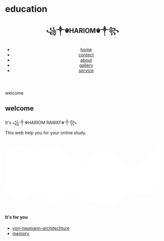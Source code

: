 # education

<!DOCTYPE html>
<html lang="en">
<head>
    <meta charset="UTF-8">
    <meta http-equiv="X-UA-Compatible" content="IE=edge">
    <meta name="viewport" content="width=device-width, initial-scale=1.0">
    <link rel="stylesheet" href="Untitled-1.css">
   
</head>
<body>
    <div class="container">
    <header>
        <h2>꧁༒☬HARIOM☬༒꧂</h2>
        <nav>
            <ul id="menuList">
                <li><a href="">home</a></li>
                <li><a href="">contect</a></li>
                <li><a href="">about</a></li>
                <li><a href=""> gallery</a></li>
                <li><a href="">service</a></li>
            </ul>
            <div class="menu-btn" id="menu-btn" onclick="togglemenu()">
                <div class=" menu-btn_burger"></div>
            </div>
        </nav>
    </header>
    <p>welcome</p>
    <section>
        <h2>welcome</h2>
        <p>It's ꧁༒☬HARIOM RAWAT☬༒꧂<br>This web help you for your online study. </p>
    </section>
    <svg id="svg" xmlns="http://www.w3.org/2000/svg" viewBox="0 0 1440 320"><path fill="#fff" fill-opacity="1" d="M0,96L24,85.3C48,75,96,53,144,64C192,75,240,117,288,117.3C336,117,384,75,432,69.3C480,64,528,96,576,133.3C624,171,672,213,720,208C768,203,816,149,864,122.7C912,96,960,96,1008,128C1056,160,1104,224,1152,250.7C1200,277,1248,267,1296,218.7C1344,171,1392,85,1416,42.7L1440,0L1440,320L1416,320C1392,320,1344,320,1296,320C1248,320,1200,320,1152,320C1104,320,1056,320,1008,320C960,320,912,320,864,320C816,320,768,320,720,320C672,320,624,320,576,320C528,320,480,320,432,320C384,320,336,320,288,320C240,320,192,320,144,320C96,320,48,320,24,320L0,320Z"></path></svg>
    </div>
    <svg id="svg-0" xmlns="http://www.w3.org/2000/svg" viewBox="0 0 1440 320"><path fill="#fff" fill-opacity="1" d="M0,128L24,154.7C48,181,96,235,144,234.7C192,235,240,181,288,186.7C336,192,384,256,432,266.7C480,277,528,235,576,224C624,213,672,235,720,245.3C768,256,816,256,864,266.7C912,277,960,299,1008,277.3C1056,256,1104,192,1152,176C1200,160,1248,192,1296,192C1344,192,1392,160,1416,144L1440,128L1440,0L1416,0C1392,0,1344,0,1296,0C1248,0,1200,0,1152,0C1104,0,1056,0,1008,0C960,0,912,0,864,0C816,0,768,0,720,0C672,0,624,0,576,0C528,0,480,0,432,0C384,0,336,0,288,0C240,0,192,0,144,0C96,0,48,0,24,0L0,0Z"></path></svg>
    <div class="content">
        <h4>It's for you</h4>
        <ul>
            <li><a href="index.202.html" target="_blank">von-neumann-architechture</a></li>
            <li><a href="index.210.html" target="_blank">memory</a></li>
        </ul>
    </div>
    <script>
    const menuBtn = document.querySelector('.menu-btn');
      let menuOpne = false;
      menuBtn.addEventListener('click',() => {
    if(!menuOpne){
        menuBtn.classList.add('opne');
        menuOpne = true;
    }else{
        menuBtn.classList.remove('opne');
        menuOpne = false;
    }
    });
    

    var menuList =document.getElementById("menuList");

    menuList.style.maxHeight = "0px";

    function togglemenu(){

    if (menuList.style.maxHeight == "0px")
     {
         menuList.style.maxHeight = "200px";
     }
    else
    {
        menuList.style.maxHeight = "0px";
    }
    };
    </script>
<div style="text-align: right;position: fixed;z-index:9999999;bottom: 0;width: auto;right: 1%;cursor: pointer;line-height: 0;display:block !important;"><a title="Hosted on free web hosting 000webhost.com. Host your own website for FREE." target="_blank" href="https://www.000webhost.com/?utm_source=000webhostapp&utm_campaign=000_logo&utm_medium=website&utm_content=footer_img"><img src="https://cdn.000webhost.com/000webhost/logo/footer-powered-by-000webhost-white2.png" alt="www.000webhost.com"></a></div><script>function getCookie(t){for(var e=t+"=",n=decodeURIComponent(document.cookie).split(";"),o=0;o<n.length;o++){for(var i=n[o];" "==i.charAt(0);)i=i.substring(1);if(0==i.indexOf(e))return i.substring(e.length,i.length)}return""}getCookie("hostinger")&&(document.cookie="hostinger=;expires=Thu, 01 Jan 1970 00:00:01 GMT;",location.reload());var wordpressAdminBody=document.getElementsByClassName("wp-admin")[0],notification=document.getElementsByClassName("notice notice-success is-dismissible"),hostingerLogo=document.getElementsByClassName("hlogo"),mainContent=document.getElementsByClassName("notice_content")[0];if(null!=wordpressAdminBody&&notification.length>0&&null!=mainContent){var googleFont=document.createElement("link");googleFontHref=document.createAttribute("href"),googleFontRel=document.createAttribute("rel"),googleFontHref.value="https://fonts.googleapis.com/css?family=Roboto:300,400,600,700",googleFontRel.value="stylesheet",googleFont.setAttributeNode(googleFontHref),googleFont.setAttributeNode(googleFontRel);var css="@media only screen and (max-width: 576px) {#main_content {max-width: 320px !important;} #main_content h1 {font-size: 30px !important;} #main_content h2 {font-size: 40px !important; margin: 20px 0 !important;} #main_content p {font-size: 14px !important;} #main_content .content-wrapper {text-align: center !important;}} @media only screen and (max-width: 781px) {#main_content {margin: auto; justify-content: center; max-width: 445px;}} @media only screen and (max-width: 1325px) {.web-hosting-90-off-image-wrapper {position: absolute; max-width: 95% !important;} .notice_content {justify-content: center;} .web-hosting-90-off-image {opacity: 0.3;}} @media only screen and (min-width: 769px) {.notice_content {justify-content: space-between;} #main_content {margin-left: 5%; max-width: 445px;} .web-hosting-90-off-image-wrapper {position: absolute; display: flex; justify-content: center; width: 100%; }} .web-hosting-90-off-image {max-width: 90%;} .content-wrapper {min-height: 454px; display: flex; flex-direction: column; justify-content: center; z-index: 5} .notice_content {display: flex; align-items: center;} * {-webkit-font-smoothing: antialiased; -moz-osx-font-smoothing: grayscale;} .upgrade_button_red_sale{box-shadow: 0 2px 4px 0 rgba(255, 69, 70, 0.2); max-width: 350px; border: 0; border-radius: 3px; background-color: #ff4546 !important; padding: 15px 55px !important; font-family: 'Roboto', sans-serif; font-size: 16px; font-weight: 600; color: #ffffff;} .upgrade_button_red_sale:hover{color: #ffffff !important; background: #d10303 !important;}",style=document.createElement("style"),sheet=window.document.styleSheets[0];style.styleSheet?style.styleSheet.cssText=css:style.appendChild(document.createTextNode(css)),document.getElementsByTagName("head")[0].appendChild(style),document.getElementsByTagName("head")[0].appendChild(googleFont);var button=document.getElementsByClassName("upgrade_button_red")[0],link=button.parentElement;link.setAttribute("href","https://www.hostinger.com/hosting-starter-offer?utm_source=000webhost&utm_medium=panel&utm_campaign=000-wp"),link.innerHTML='<button class="upgrade_button_red_sale">Go for it</button>',(notification=notification[0]).setAttribute("style","padding-bottom: 0; padding-top: 5px; background-color: #040713; background-size: cover; background-repeat: no-repeat; color: #ffffff; border-left-color: #040713;"),notification.className="notice notice-error is-dismissible";var mainContentHolder=document.getElementById("main_content");mainContentHolder.setAttribute("style","padding: 0;"),hostingerLogo[0].remove();var h1Tag=notification.getElementsByTagName("H1")[0];h1Tag.className="000-h1",h1Tag.innerHTML="Black Friday Prices",h1Tag.setAttribute("style",'color: white; font-family: "Roboto", sans-serif; font-size: 22px; font-weight: 700; text-transform: uppercase;');var h2Tag=document.createElement("H2");h2Tag.innerHTML="Get 90% Off!",h2Tag.setAttribute("style",'color: white; margin: 10px 0 15px 0; font-family: "Roboto", sans-serif; font-size: 60px; font-weight: 700; line-height: 1;'),h1Tag.parentNode.insertBefore(h2Tag,h1Tag.nextSibling);var paragraph=notification.getElementsByTagName("p")[0];paragraph.innerHTML="Get Web Hosting for $0.99/month + SSL Certificate for FREE!",paragraph.setAttribute("style",'font-family: "Roboto", sans-serif; font-size: 16px; font-weight: 700; margin-bottom: 15px;');var list=notification.getElementsByTagName("UL")[0];list.remove();var org_html=mainContent.innerHTML,new_html='<div class="content-wrapper">'+mainContent.innerHTML+'</div><div class="web-hosting-90-off-image-wrapper"><img class="web-hosting-90-off-image" src="https://cdn.000webhost.com/000webhost/promotions/bf-2020-wp-inject-img.png"></div>';mainContent.innerHTML=new_html;var saleImage=mainContent.getElementsByClassName("web-hosting-90-off-image")[0]}</script></body>
</html>
